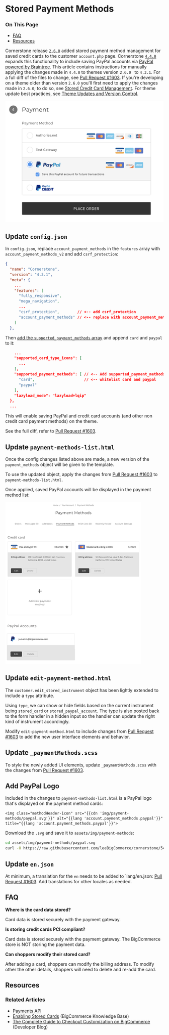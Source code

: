# Stored Payment Methods

<div class="otp" id="no-index">

### On This Page
- [FAQ](#faq)
- [Resources](#resources)

</div>

Cornerstone release [`2.6.0`](https://developer.bigcommerce.com/changelog#posts/cornerstone-2-6-0-release) added stored payment method management for saved credit cards to the customer `account.php` page. Cornerstone [`4.4.0`](https://developer.bigcommerce.com/changelog#posts/cornerstone-4-4-0-release) expands this functionality to include saving PayPal accounts via [PayPal powered by Braintree](https://support.bigcommerce.com/s/article/Connecting-with-PayPal-Powered-by-Braintree). This article contains instructions for manually applying the changes made in `4.4.0` to themes version `2.6.0 ` to `4.3.1`. For a full diff of the files to change, see [Pull Request #1603](https://github.com/bigcommerce/cornerstone/pull/1603/files). If you're developing on a theme older than version `2.6.0` you'll first need to apply the changes made in `2.6.0`; to do so, see [Stored Credit Card Management](https://developer.bigcommerce.com/legacy/stencil-themes/stored-credit-card-management). For theme update best practices, see [Theme Updates and Version Control](https://developer.bigcommerce.com/stencil-docs/developing-further/theme-updates-and-version-control).

![Save PayPal Account](https://raw.githubusercontent.com/bigcommerce/dev-docs/master/assets/images/stored-credit-card-management02.png "Save PayPal Account")

## Update `config.json`

In `config.json`, replace `account_payment_methods` in the `features` array with `account_payment_methods_v2` and add `csrf_protection`:

```json
{
  "name": "Cornerstone",
  "version": "4.3.1",
  "meta": {
    ...
    "features": [
      "fully_responsive",
      "mega_navigation",
      ...
      "csrf_protection",        // <-- add csrf_protection
      "account_payment_methods" // <-- replace with account_payment_methods_v2
    ]
  },
```

Then [add the `supported_payment_methods` array](https://github.com/leeBigCommerce/cornerstone/blob/54f5681a6a15cd8477c51c6db9eb54ea3eb40972/config.json#L325) and append `card` and `paypal` to it:

```json
    ...
    "supported_card_type_icons": [
      ...
    ],
    "supported_payment_methods": [ // <-- Add supported_payment_methods array
      "card",                      // <-- whitelist card and paypal
      "paypal"
    ],
    "lazyload_mode": "lazyload+lqip"
  },
  ...
```

This will enable saving PayPal and credit card accounts (and other non credit card payment methods) on the theme.

See the full diff, refer to [Pull Request #1603](https://github.com/bigcommerce/cornerstone/pull/1603/files?file-filters%5B%5D=.html&file-filters%5B%5D=.json&file-filters%5B%5D=.md#diff-06b2d3b23dce96e1619d2b53d6c947ec).

## Update `payment-methods-list.html`
Once the config changes listed above are made, a new version of the `payment_methods` object will be given to the template.

To use the updated object, apply the changes from [Pull Request #1603](https://github.com/bigcommerce/cornerstone/pull/1603/files?file-filters%5B%5D=.html) to `payment-methods-list.html`.

Once applied, saved PayPal accounts will be displayed in the payment method list:

![Payment Method List](https://raw.githubusercontent.com/bigcommerce/dev-docs/master/assets/images/stored-credit-card-management01.png "Payment Method List")

## Update `edit-payment-method.html`
The `customer.edit_stored_instrument` object has been lightly extended to include a `type` attribute.

Using `type`, we can show or hide fields based on the current instrument being `stored_card` or `stored_paypal_account`. The type is also posted back to the form handler in a hidden input so the handler can update the right kind of instrument accordingly.

Modify `edit-payment-method.html` to include changes from [Pull Request #1603](https://github.com/bigcommerce/cornerstone/pull/1603/files?file-filters%5B%5D=.html) to add the new user interface elements and behavior.

## Update `_paymentMethods.scss`

To style the newly added UI elements, update `_paymentMethods.scss` with the changes from [Pull Request #1603](https://github.com/bigcommerce/cornerstone/pull/1603/files?file-filters%5B%5D=#diff-1c33ed0c69f228483a39fce2616e1942).

## Add PayPal Logo

Included in the changes to `payment-methods-list.html` is a PayPal logo that's displayed on the payment method cards:

```
<img class="methodHeader-icon" src="{{cdn 'img/payment-methods/paypal.svg'}}" alt="{{lang 'account.payment_methods.paypal'}}" title="{{lang 'account.payment_methods.paypal'}}">
```

Download the `.svg` and save it to `assets/img/payment-methods`:

```bash
cd assets/img/payment-methods/paypal.svg
curl -O https://raw.githubusercontent.com/leeBigCommerce/cornerstone/54f5681a6a15cd8477c51c6db9eb54ea3eb40972/assets/img/payment-methods/paypal.svg
```

## Update `en.json`
At minimum, a translation for the `en` needs to be added to `lang/en.json: [Pull Request #1603](https://github.com/bigcommerce/cornerstone/pull/1603/files?file-filters%5B%5D=.html&file-filters%5B%5D=.json&file-filters%5B%5D=.md#diff-b0d4c1fc9d8d2a5a213b27a72cf6c9fe). Add translations for other locales as needed.

## FAQ
**Where is the card data stored?**

Card data is stored securely with the payment gateway.

**Is storing credit cards PCI compliant?**

Card data is stored securely with the payment gateway. The BigCommerce store is NOT storing the payment data.

**Can shoppers modify their stored card?**

After adding a card, shoppers can modify the billing address. To modify other the other details, shoppers will need to delete and re-add the card.

## Resources

### Related Articles
* [Payments API](https://developer.bigcommerce.com/api-docs/payments/payments-api-overview)
* [Enabling Stored Cards](https://support.bigcommerce.com/s/article/Enabling-Stored-Credit-Cards) (BigCommerce Knowledge Base)
* [The Complete Guide to Checkout Customization on BigCommerce](https://medium.com/bigcommerce-developer-blog/the-complete-guide-to-checkout-customization-on-bigcommerce-6b566bc36fa9) (Developer Blog)
